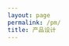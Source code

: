 ```yaml
---
layout: page
permalink: /pm/
title: 产品设计
---
```

<script type="text/javascript" src="/js/search_kw.js"></script>
<section class="post-list"></section>
<nav class="pagination"></nav>